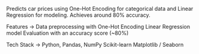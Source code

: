 Predicts car prices using One-Hot Encoding for categorical data and Linear Regression for modeling. Achieves around 80% accuracy.

Features -> 
Data preprocessing with One-Hot Encoding
Linear Regression model
Evaluation with an accuracy score (~80%)

Tech Stack ->
Python, Pandas, NumPy
Scikit-learn
Matplotlib / Seaborn
